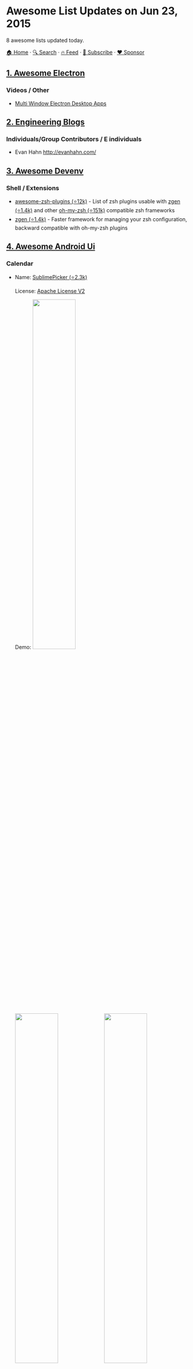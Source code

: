 # Awesome List Updates on Jun 23, 2015

8 awesome lists updated today.

[🏠 Home](/README.md) · [🔍 Search](https://www.trackawesomelist.com/search/) · [🔥 Feed](https://www.trackawesomelist.com/rss.xml) · [📮 Subscribe](https://trackawesomelist.us17.list-manage.com/subscribe?u=d2f0117aa829c83a63ec63c2f&id=36a103854c) · [❤️  Sponsor](https://github.com/sponsors/theowenyoung)



## [1. Awesome Electron](/content/sindresorhus/awesome-electron/README.md)

### Videos / Other

*   [Multi Window Electron Desktop Apps](https://www.youtube.com/watch?v=K-H2amwQ_pU)

## [2. Engineering Blogs](/content/kilimchoi/engineering-blogs/README.md)

### Individuals/Group Contributors / E individuals

*   Evan Hahn <http://evanhahn.com/>

## [3. Awesome Devenv](/content/jondot/awesome-devenv/README.md)

### Shell / Extensions

*   [awesome-zsh-plugins (⭐12k)](https://github.com/unixorn/awesome-zsh-plugins) - List of zsh plugins usable with [zgen (⭐1.4k)](https://github.com/tarjoilija/zgen) and other [oh-my-zsh (⭐151k)](https://github.com/robbyrussell/oh-my-zsh/) compatible zsh frameworks
*   [zgen (⭐1.4k)](https://github.com/tarjoilija/zgen) - Faster framework for managing your zsh configuration, backward compatible with oh-my-zsh plugins

## [4. Awesome Android Ui](/content/wasabeef/awesome-android-ui/README.md)

### Calendar

- Name: [SublimePicker (⭐2.3k)](https://github.com/vikramkakkar/SublimePicker)

  License: [Apache License V2](https://www.apache.org/licenses/LICENSE-2.0)

  Demo: <img src="https://github.com/wasabeef/awesome-android-ui/raw/master/art/sublimePicker_date.png" width="49%">  <img src="https://github.com/wasabeef/awesome-android-ui/raw/master/art/sublimePicker_time.png" width="49%"> <img src="https://github.com/wasabeef/awesome-android-ui/raw/master/art/sublimePicker_repeat.png" width="49%">


- Name: [MaterialDateTimePicker (⭐4.6k)](https://github.com/wdullaer/MaterialDateTimePicker)

  License: [Apache License V2](https://www.apache.org/licenses/LICENSE-2.0)

  Demo: <img src="https://github.com/wasabeef/awesome-android-ui/raw/master/art/MaterialDateTimePicker_date.png" width="49%">  <img src="https://github.com/wasabeef/awesome-android-ui/raw/master/art/MaterialDateTimePicker_time.png" width="49%">



## [5. Awesome Courses](/content/prakhar1989/awesome-courses/README.md)

### Courses / Systems

*   [6.828](http://pdos.csail.mit.edu/6.828/2014/) **Operating Systems** *MIT* <img src="https://assets-cdn.github.com/images/icons/emoji/unicode/1f4bb.png" width="20" height="20" alt="Assignments" title="Assignments" /> <img src="https://assets-cdn.github.com/images/icons/emoji/unicode/1f4dd.png" width="20" height="20" alt="Lecture Notes" title="Lecture Notes" />
    *   MIT's operating systems course focusing on the fundamentals of OS design including booting, memory management, environments, file systems, multitasking, and more. In a series of lab assignments, you will build JOS, an OS exokernel written in C.
    *   [Assignments](http://pdos.csail.mit.edu/6.828/2014/labguide.html)
    *   [Lectures](http://pdos.csail.mit.edu/6.828/2014/schedule.html)
    *   [Videos](http://pdos.csail.mit.edu/6.828/2011/schedule.html) Note: These are student recorded cam videos of the 2011 course. The videos  explain a lot of concepts required for the labs and assignments.

## [6. Awesome Swift](/content/matteocrippa/awesome-swift/README.md)

### UI / Barcode

*   [GaugeKit (⭐1k)](https://github.com/skywinder/GaugeKit) - Customizable gauges. Easy reproduce Apple's style gauges.

## [7. Awesome Flexbox](/content/afonsopacifer/awesome-flexbox/README.md)

### Books

*   [CSS3 Layout Modules 2nd Edition - Rachel Andrew](http://rachelandrew.co.uk/books/css3-layout-modules)

## [8. Awesome Ruby](/content/markets/awesome-ruby/README.md)

### Caching

*   [Second Level Cache (⭐395)](https://github.com/hooopo/second_level_cache) - Write-Through and Read-Through caching library for ActiveRecord 4.

---

- Prev: [Jun 24, 2015](/content/2015/06/24/README.md)
- Next: [Jun 22, 2015](/content/2015/06/22/README.md)